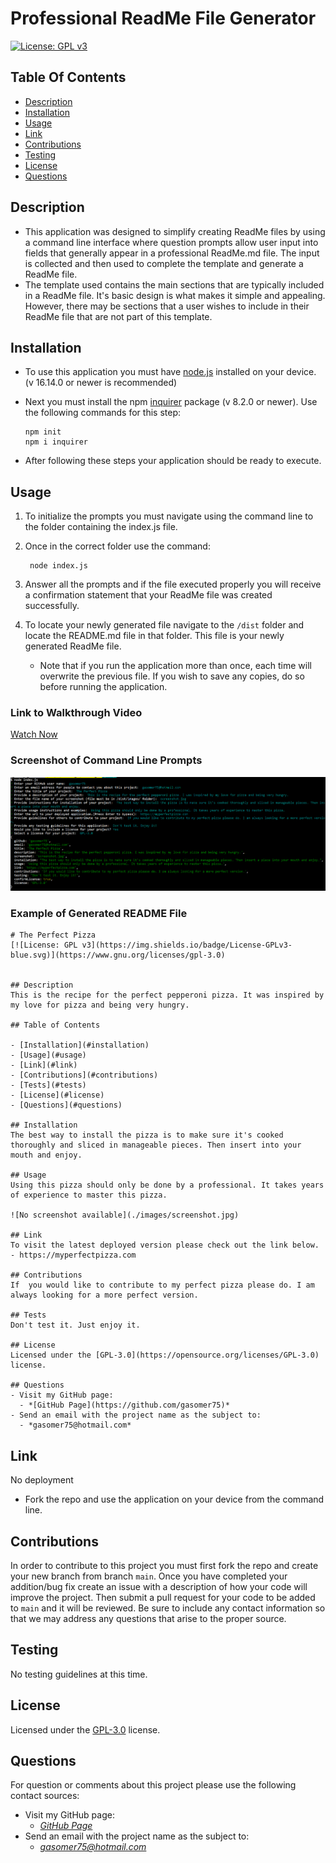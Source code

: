 # Professional ReadMe File Generator
[![License: GPL v3](https://img.shields.io/badge/License-GPLv3-blue.svg)](https://www.gnu.org/licenses/gpl-3.0)

## Table Of Contents

- [Description](#description)
- [Installation](#installation)
- [Usage](#usage)
- [Link](#link)
- [Contributions](#contributions)
- [Testing](#testing)
- [License](#license)
- [Questions](#questions)

## Description

- This application was designed to simplify creating ReadMe files by using a command line interface where question prompts allow user input into fields that generally appear in a professional ReadMe.md file. The input is collected and then used to complete the template and generate a ReadMe file.
- The template used contains the main sections that are typically included in a ReadMe file. It's basic design is what makes it simple and appealing. However, there may be sections that a user wishes to include in their ReadMe file that are not part of this template.

## Installation
- To use this application you must have [node.js](https://nodejs.org/en/download/) installed on your device. (v 16.14.0 or newer is recommended)
- Next you must install the npm [inquirer](https://www.npmjs.com/package/inquirer) package (v 8.2.0 or newer). Use the following commands for this step: 

      npm init
      npm i inquirer

- After following these steps your application should be ready to execute.

## Usage
1. To initialize the prompts you must navigate using the command line to the folder containing the index.js file. 
2. Once in the correct folder use the command:

        node index.js
    
3. Answer all the prompts and if the file executed properly you will receive a confirmation statement that your ReadMe file was created successfully. 
4. To locate your newly generated file navigate to the `/dist` folder and locate the README.md file in that folder. This file is your newly generated ReadMe file. 
    - Note that if you run the application more than once, each time will overwrite the previous file. If you wish to save any copies, do so before running the application.

### Link to Walkthrough Video
[Watch Now](https://drive.google.com/file/d/1ol8UVRxhukai6cItNTqDsnJjr3nTThzV/view)

### Screenshot of Command Line Prompts
![Command Line Prompts](/assets/images/cl-screenshot.png)

### Example of Generated README File
    # The Perfect Pizza
    [![License: GPL v3](https://img.shields.io/badge/License-GPLv3-blue.svg)](https://www.gnu.org/licenses/gpl-3.0)


    ## Description
    This is the recipe for the perfect pepperoni pizza. It was inspired by my love for pizza and being very hungry.

    ## Table of Contents

    - [Installation](#installation)
    - [Usage](#usage)
    - [Link](#link)
    - [Contributions](#contributions)
    - [Tests](#tests)
    - [License](#license)
    - [Questions](#questions)

    ## Installation
    The best way to install the pizza is to make sure it's cooked thoroughly and sliced in manageable pieces. Then insert into your mouth and enjoy.

    ## Usage
    Using this pizza should only be done by a professional. It takes years of experience to master this pizza.

    ![No screenshot available](./images/screenshot.jpg)

    ## Link
    To visit the latest deployed version please check out the link below.
    - https://myperfectpizza.com

    ## Contributions
    If  you would like to contribute to my perfect pizza please do. I am always looking for a more perfect version.

    ## Tests
    Don't test it. Just enjoy it.
    
    ## License
    Licensed under the [GPL-3.0](https://opensource.org/licenses/GPL-3.0) license.

    ## Questions
    - Visit my GitHub page:
      - *[GitHub Page](https://github.com/gasomer75)*
    - Send an email with the project name as the subject to:
      - *gasomer75@hotmail.com*

## Link
No deployment
  - Fork the repo and use the application on your device from the command line.

## Contributions
In order to contribute to this project you must first fork the repo and create your new branch from branch 
`main`. Once you have completed your addition/bug fix create an issue with a description of how your code will improve the project. Then submit a pull request for your code to be added to `main` and
it will be reviewed. Be sure to include any contact information so that we may address any questions that arise to the proper source.

## Testing
No testing guidelines at this time.

## License
Licensed under the [GPL-3.0](https://opensource.org/licenses/GPL-3.0) license.

## Questions
For question or comments about this project please use the following contact sources:
- Visit my GitHub page:
  - *[GitHub Page](https://github.com/gasomer75)*
- Send an email with the project name as the subject to:
  - *gasomer75@hotmail.com*
